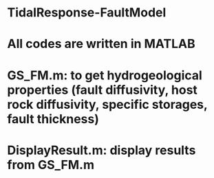 # TidalResponse-FaultModel
# All codes are written in MATLAB
# GS_FM.m: to get hydrogeological properties (fault diffusivity, host rock diffusivity, specific storages, fault thickness) 
# DisplayResult.m: display results from GS_FM.m
